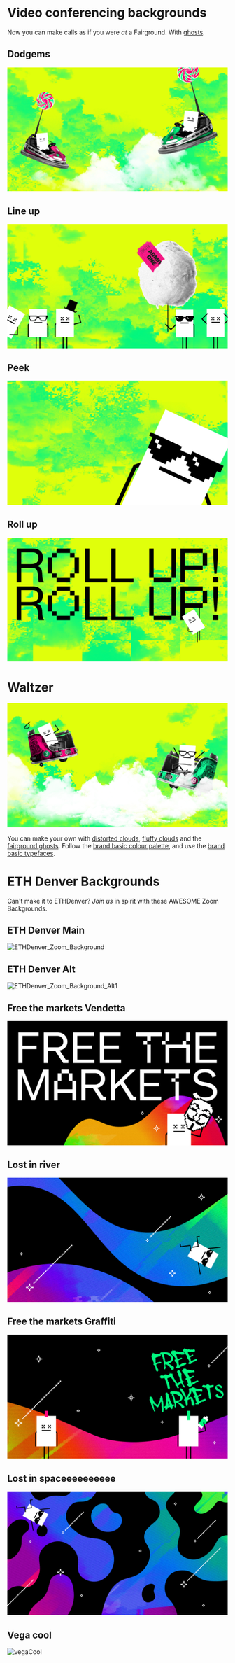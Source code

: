 # Video conferencing backgrounds
Now you can make calls as if you were *at* a Fairground. With [ghosts](../3C-Graphics/Ghosts-Of-Centralised-Liquidity/).

## Dodgems
![1](./Dodgems_Zoom_Background.jpg)

## Line up
![2](./Line-up_Zoom_Background.jpg)

## Peek 
![3](./Peek_Zoom_Background.jpg)

## Roll up
![4](./Roll_Up!_Zoom_Background.jpg)

# Waltzer
![5](./Waltzer_Zoom_Background.jpg)

You can make your own with [distorted clouds](../3C-Graphics/Distorted-Clouds/), [fluffy clouds](../3C-Graphics/Fluffy-Clouds/) and the [fairground ghosts](../3C-Graphics/Ghosts-Of-Centralised-Liquidity/). Follow the [brand basic colour palette](../../1-Vega-Brand-Basics/1C-Colour-Palette/), and use the [brand basic typefaces](../../1-Vega-Brand-Basics/1D-Typefaces/).

# ETH Denver Backgrounds
Can't make it to ETHDenver? *Join us* in spirit with these AWESOME Zoom Backgrounds.

## ETH Denver Main
![ETHDenver_Zoom_Background](https://user-images.githubusercontent.com/67317923/151793387-76a199f5-bda4-4e16-b2ff-f599ddcec2b5.jpg)

## ETH Denver Alt
![ETHDenver_Zoom_Background_Alt1](https://user-images.githubusercontent.com/67317923/151793394-77a1e56d-2773-4f25-aee4-58ffc76a213d.jpg)

## Free the markets Vendetta
![freethemarketsVendetta](./freethemarketsVendetta.jpg)

## Lost in river
![lostinriver](./lostinriver.jpg)

## Free the markets Graffiti
![freethemarketsGraffiti](./freethemarketsGraffiti.jpg)

## Lost in spaceeeeeeeeee
![lostinspaceeee](./lostinspaceeee.jpg)

## Vega cool
![vegaCool](./fvegaCool.jpg)
